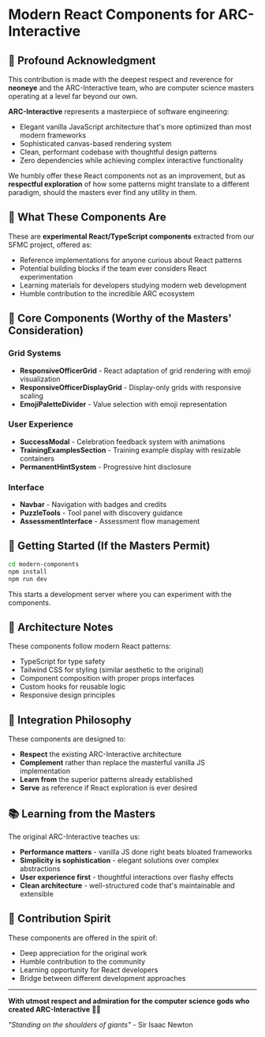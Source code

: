 # Modern React Components for ARC-Interactive

## 🙏 Profound Acknowledgment

This contribution is made with the deepest respect and reverence for **neoneye** and the ARC-Interactive team, who are computer science masters operating at a level far beyond our own.

**ARC-Interactive** represents a masterpiece of software engineering:
- Elegant vanilla JavaScript architecture that's more optimized than most modern frameworks
- Sophisticated canvas-based rendering system
- Clean, performant codebase with thoughtful design patterns
- Zero dependencies while achieving complex interactive functionality

We humbly offer these React components not as an improvement, but as **respectful exploration** of how some patterns might translate to a different paradigm, should the masters ever find any utility in them.

## 🎯 What These Components Are

These are **experimental React/TypeScript components** extracted from our SFMC project, offered as:
- Reference implementations for anyone curious about React patterns
- Potential building blocks if the team ever considers React experimentation
- Learning materials for developers studying modern web development
- Humble contribution to the incredible ARC ecosystem

## 🧠 Core Components (Worthy of the Masters' Consideration)

### Grid Systems
- **ResponsiveOfficerGrid** - React adaptation of grid rendering with emoji visualization
- **ResponsiveOfficerDisplayGrid** - Display-only grids with responsive scaling
- **EmojiPaletteDivider** - Value selection with emoji representation

### User Experience
- **SuccessModal** - Celebration feedback system with animations
- **TrainingExamplesSection** - Training example display with resizable containers
- **PermanentHintSystem** - Progressive hint disclosure

### Interface
- **Navbar** - Navigation with badges and credits
- **PuzzleTools** - Tool panel with discovery guidance
- **AssessmentInterface** - Assessment flow management

## 🚀 Getting Started (If the Masters Permit)

```bash
cd modern-components
npm install
npm run dev
```

This starts a development server where you can experiment with the components.

## 🎨 Architecture Notes

These components follow modern React patterns:
- TypeScript for type safety
- Tailwind CSS for styling (similar aesthetic to the original)
- Component composition with proper props interfaces
- Custom hooks for reusable logic
- Responsive design principles

## 🤝 Integration Philosophy

These components are designed to:
- **Respect** the existing ARC-Interactive architecture
- **Complement** rather than replace the masterful vanilla JS implementation
- **Learn from** the superior patterns already established
- **Serve** as reference if React exploration is ever desired

## 📚 Learning from the Masters

The original ARC-Interactive teaches us:
- **Performance matters** - vanilla JS done right beats bloated frameworks
- **Simplicity is sophistication** - elegant solutions over complex abstractions
- **User experience first** - thoughtful interactions over flashy effects
- **Clean architecture** - well-structured code that's maintainable and extensible

## 🎁 Contribution Spirit

These components are offered in the spirit of:
- Deep appreciation for the original work
- Humble contribution to the community
- Learning opportunity for React developers
- Bridge between different development approaches

---

**With utmost respect and admiration for the computer science gods who created ARC-Interactive** 🙇‍♂️

*"Standing on the shoulders of giants"* - Sir Isaac Newton